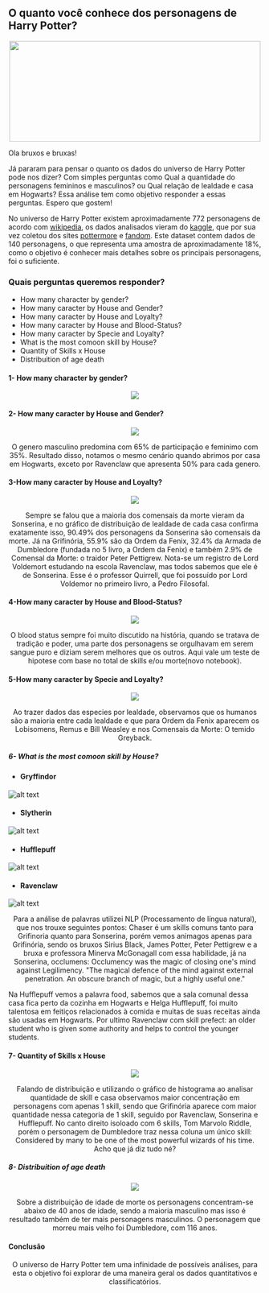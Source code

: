 



## O quanto você conhece dos personagens de Harry Potter?

<p align="center">
  <img width="500" height="200" src="image/header.jpg">
</p>

Ola bruxos e bruxas!

Já pararam para pensar o quanto os dados do universo de Harry Potter pode nos dizer? Com simples perguntas como Qual a quantidade do personagens femininos e masculinos? ou Qual relação de lealdade e casa em Hogwarts?
Essa análise tem como objetivo responder a essas perguntas. Espero que gostem!


No universo de Harry Potter existem aproximadamente 772 personagens de acordo com [wikipedia](https://en.wikipedia.org/wiki/List_of_Harry_Potter_characters), os dados analisados vieram do [kaggle](https://www.kaggle.com/gulsahdemiryurek/harry-potter-dataset), que por sua vez coletou dos sites [pottermore](pottermore.com) e [fandom](https://harrypotter.fandom.com/wiki/Main_Page).
Este dataset contem dados de 140 personagens, o que representa uma amostra de aproximadamente 18%, como o objetivo é conhecer mais detalhes sobre os principais personagens, foi o suficiente.

### Quais perguntas queremos responder?

- How many character by gender? <br>
- How many caracter by House and Gender? <br>
- How many caracter by House and Loyalty? <br>
- How many caracter by House and Blood-Status? <br>
- How many caracter by Specie and Loyalty? <br>
- What is the most comoon skill by House? <br>
- Quantity of Skills x House <br>
- Distribuition of age death <br>


#### 1- How many character by gender?

<p align="center">
  <img src="image/gender.png">
</p>

#### 2- How many caracter by House and Gender?  <br>

<p align="center">
  <img src="image/house.png">
</p>

<p align="center">
 O genero masculino predomina com 65% de participação e feminimo com 35%. Resultado disso, notamos o mesmo cenário quando abrimos por casa em Hogwarts, exceto por  Ravenclaw que apresenta 50% para cada genero.
</p>

#### 3-How many caracter by House and Loyalty?

<p align="center">
  <img src="image/house_loyalt.png">
</p>

<p align="center">
Sempre se falou que a maioria dos comensais da morte vieram da Sonserina, e no gráfico de distribuição de lealdade de cada casa confirma exatamente isso, 90.49% dos personagens da Sonserina são comensais da morte. Já na Grifinória, 55.9% são da Ordem da Fenix, 32.4% da Armada de Dumbledore (fundada no 5 livro, a Ordem da Fenix) e também 2.9% de Comensal da Morte: o traidor Peter Pettigrew.
Nota-se um registro de Lord Voldemort estudando na escola Ravenclaw, mas todos sabemos que ele é de Sonserina. Esse é o professor Quirrell, que foi possuído por Lord Voldemor no primeiro livro, a Pedro Filosofal.
</p>

#### 4-How many caracter by House and Blood-Status?

<p align="center">
  <img src="image/specie_loyalt.png">
</p>

<p align="center">
O blood status sempre foi muito discutido na história, quando se tratava de tradição e poder, uma parte dos personagens se orgulhavam em serem sangue puro e diziam serem melhores que os outros. Aqui vale um teste de hipotese com base no total de skills e/ou morte(novo notebook). 
</p>

#### 5-How many caracter by Specie and Loyalty?

<p align="center">
  <img src="image/house_bloods_status.png">
</p>

<p align="center">
Ao trazer dados das especies por lealdade, observamos que os humanos são a maioria entre cada lealdade e que para Ordem da Fenix aparecem os Lobisomens, Remus e Bill Weasley e nos Comensais da Morte: O temido Greyback.
</p>

##### 6- What is the most comoon skill by House?

- #### Gryffindor
![alt text](image/gryffindor_wc.jpg "gryffindor_wc.jpg")

- #### Slytherin
![alt text](image/slytherin_wc.jpg "slytherin_wc.jpg")

- #### Hufflepuff
![alt text](image/hufflepuff_wc.jpg "hufflepuff_wc.jpg")

- #### Ravenclaw
![alt text](image/ravenclaw_wc.jpg "ravenclaw_wc.jpg")

<p align="center">
Para a análise de palavras utilizei NLP (Processamento de língua natural), que nos trouxe seguintes pontos:
Chaser é um skills comuns tanto para Grifinoria quanto para Sonserina, porém vemos animagos apenas para Grifinória, sendo os bruxos Sirius Black, James Potter, Peter Pettigrew e a bruxa e professora Minerva McGonagall com essa habilidade, já na Sonserina, occlumens:
Occlumency was the magic of closing one's mind against Legilimency.
"The magical defence of the mind against external penetration. An obscure branch of magic, but a highly useful one."
  
Na Hufflepuff vemos a palavra food, sabemos que a sala comunal dessa casa fica perto da cozinha em Hogwarts e Helga Hufflepuff, foi muito talentosa em feitiços relacionados à comida e muitas de suas receitas ainda são usadas em Hogwarts. 
Por ultimo Ravenclaw com skill prefect: an older student who is given some authority and helps to control the younger students.
</p>

#### 7- Quantity of Skills x House

<p align="center">
  <img src="image/hist_house.png">
</p>

<p align="center">
Falando de distribuição e utilizando o gráfico de histograma ao analisar quantidade de skill e casa observamos maior concentração em personagens com apenas 1 skill, sendo que Grifinória aparece com maior quantidade nessa categoria de 1 skill, seguido por Ravenclaw, Sonserina e Hufflepuff.
No canto direito isoloado com 6 skills, Tom Marvolo Riddle,  porém o personagem de Dumbledore traz nessa coluna um único skill: Considered by many to be one of the most powerful wizards of his time. Acho que já diz tudo né?
</p>

##### 8- Distribuition of age death

<p align="center">
  <img src="image/hist_death_gender.png">
</p>

<p align="center">
Sobre a distribuição de idade de morte os personagens concentram-se abaixo de 40 anos de idade, sendo a maioria masculino mas isso é resultado também de ter mais personagens masculinos. O personagem que morreu mais velho foi Dumbledore, com 116 anos.
</p>

#### Conclusão

<p align="center">
O universo de Harry Potter tem uma infinidade de possíveis análises, para esta o objetivo foi explorar de uma maneira geral os dados quantitativos e classificatórios.
</p>